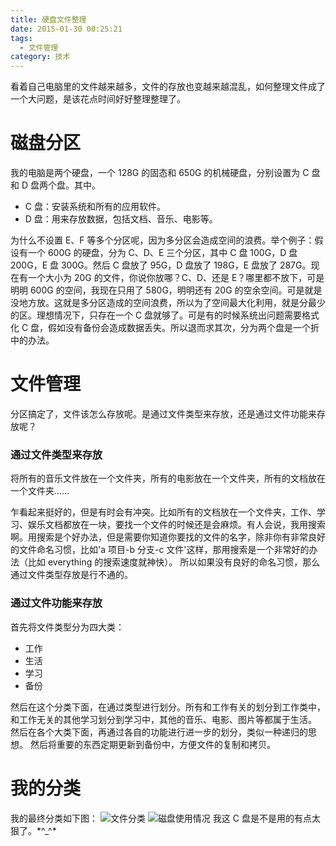 ```yaml
---
title: 硬盘文件整理
date: 2015-01-30 00:25:21
tags:
  - 文件管理
category: 技术
---
```


看着自己电脑里的文件越来越多，文件的存放也变越来越混乱，如何整理文件成了一个大问题，是该花点时间好好整理整理了。

<!-- more -->

# 磁盘分区

我的电脑是两个硬盘，一个 128G 的固态和 650G 的机械硬盘，分别设置为 C 盘和 D 盘两个盘。其中。

- C 盘：安装系统和所有的应用软件。
- D 盘：用来存放数据，包括文档、音乐、电影等。

为什么不设置 E、F 等多个分区呢，因为多分区会造成空间的浪费。举个例子：假设有一个 600G 的硬盘，分为 C、D、E 三个分区，其中 C 盘 100G，D 盘 200G，E 盘 300G。然后 C 盘放了 95G，D 盘放了 198G，E 盘放了 287G。现在有一个大小为 20G 的文件，你说你放哪？C、D、还是 E？哪里都不放下，可是明明 600G 的空间，我现在只用了 580G，明明还有 20G 的空余空间。可是就是没地方放。这就是多分区造成的空间浪费，所以为了空间最大化利用，就是分最少的区。理想情况下，只存在一个 C 盘就够了。可是有的时候系统出问题需要格式化 C 盘，假如没有备份会造成数据丢失。所以退而求其次，分为两个盘是一个折中的办法。

# 文件管理

分区搞定了，文件该怎么存放呢。是通过文件类型来存放，还是通过文件功能来存放呢？

### 通过文件类型来存放

将所有的音乐文件放在一个文件夹，所有的电影放在一个文件夹，所有的文档放在一个文件夹……

乍看起来挺好的，但是有时会有冲突。比如所有的文档放在一个文件夹，工作、学习、娱乐文档都放在一块，要找一个文件的时候还是会麻烦。有人会说，我用搜索啊。用搜索是个好办法，但是需要你知道你要找的文件的名字，除非你有非常良好的文件命名习惯，比如'a 项目-b 分支-c 文件'这样，那用搜索是一个非常好的办法（比如 everything 的搜索速度就神快）。
所以如果没有良好的命名习惯，那么通过文件类型存放是行不通的。

### 通过文件功能来存放

首先将文件类型分为四大类：

- 工作
- 生活
- 学习
- 备份

然后在这个分类下面，在通过类型进行划分。所有和工作有关的划分到工作类中，和工作无关的其他学习划分到学习中，其他的音乐、电影、图片等都属于生活。
然后在各个大类下面，再通过各自的功能进行进一步的划分，类似一种递归的思想。
然后将重要的东西定期更新到备份中，方便文件的复制和拷贝。

# 我的分类

我的最终分类如下图：
![文件分类](/imgs/文件整理.png)
![磁盘使用情况](/imgs/2015-01-29_173642.png)
我这 C 盘是不是用的有点太狠了。\*^\_^\*
